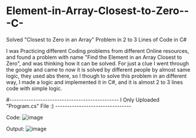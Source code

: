 # Element-in-Array-Closest-to-Zero---C-
Solved "Closest to Zero in an Array" Problem in 2 to 3 Lines of Code in C#

I was Practicing different Coding problems from different Online resources, and found a problem with name "Find the Element in an Array Closest to Zero", and was thinking how it can be solved. For just a clue I went through the google and came to now it is solved by different people by almost same logic, they used abs there, so I though to solve this problem in an different way, I made a logic and implemented it in C#, and it is almost 2 to 3 lines code with simple logic.

#---------------------------------------------- I Only Uploaded "Program.cs" File  :) --------------------------------

Code:
![image](https://user-images.githubusercontent.com/100277795/227607506-ae77d4ce-bbfd-4ba6-8604-85d8b743e7b9.png)


Output:
![image](https://user-images.githubusercontent.com/100277795/227607661-d03d23c1-9f85-40c7-94c9-e94769e8bb9c.png)

